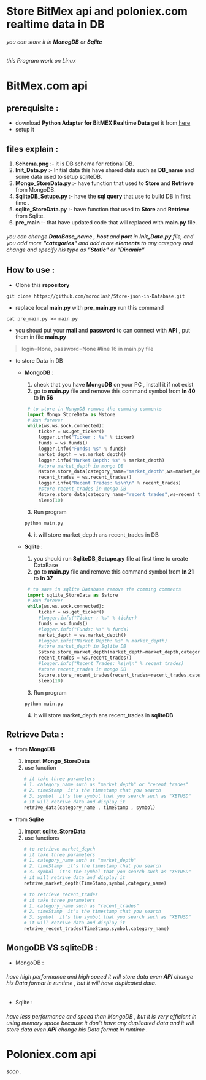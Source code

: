 # Store **BitMex api** and **poloniex.com** realtime data in DB

###### you can store it in **MonogDB** or **Sqlite**

###### this Program work on Linux

# BitMex.com api

## prerequisite :
* download **Python Adapter for BitMEX Realtime Data**
get it from [here](https://github.com/BitMEX/api-connectors/tree/master/official-ws/python)
* setup it


## files explain :
1. **Schema.png** :- it is DB schema for retional DB.
2. **Init_Data.py** :- Initial data this have shared data such as **DB_name** and some data used to setup sqliteDB.
3. **Mongo_StoreData.py** :- have function that used to **Store** and **Retrieve** from MongoDB.
4. **SqliteDB_Setupe.py** :- have the **sql query** that use to build DB in first time .
5. **sqlite_StoreData.py** :- have function that used to **Store** and **Retrieve** from Sqlite.
6. **pre_main** :- that have updated code that will replaced with **main.py** file.


###### you can change **DataBase_name** , **host** and **port** in **Init_Data.py** file, and you add more **"categories"** and add more **elements** to any category and change and specify his type as **"Static"** or **"Dinamic"**

## How to use :
* Clone this **repository**
```
git clone https://github.com/moroclash/Store-json-in-Database.git
```
* replace local **main.py** with **pre_main.py** run this command
```
cat pre_main.py >> main.py
```
* you shoud put your **mail** and **password** to can connect with **API** , put them in file **main.py**
> login=None, password=None               #line 16 in main.py file

* to store Data in DB
  - **MongoDB** :
    1. check that you have **MongoDB** on your PC , install it if not exist
    2. go to **main.py** file and remove this command symbol from **ln 40** to **ln 56**
    ```python
     # to store in MongoDB remove the comming comments
     import Mongo_StoreData as Mstore
     # Run forever
     while(ws.ws.sock.connected):
         ticker = ws.get_ticker()
         logger.info("Ticker : %s" % ticker)
         funds = ws.funds()
         logger.info("Funds: %s" % funds)
         market_depth = ws.market_depth()
         logger.info("Market Depth: %s" % market_depth)
         #store market_depth in mongo DB
         Mstore.store_data(category_name="market_depth",ws=market_depth)
         recent_trades = ws.recent_trades()
         logger.info("Recent Trades: %s\n\n" % recent_trades)
         #store recent_trades in mongo DB
         Mstore.store_data(category_name="recent_trades",ws=recent_trades)
         sleep(10)
    ```
    3. Run program
    ```
    python main.py
    ```
    4. it will store market_depth ans recent_trades in DB

  - **Sqlite** :
    1. you should run **SqliteDB_Setupe.py** file at first time to create DataBase
    2. go to **main.py** file and remove this command symbol from **ln 21** to **ln 37**
    ```python
     # to save in sqlite Database remove the comming comments
     import sqlite_StoreData as Sstore
     # Run forever
     while(ws.ws.sock.connected):
         ticker = ws.get_ticker()
         #logger.info("Ticker : %s" % ticker)
         funds = ws.funds()
         #logger.info("Funds: %s" % funds)
         market_depth = ws.market_depth()
         #logger.info("Market Depth: %s" % market_depth)
         #store market_depth in Sqlite DB
         Sstore.store_market_depth(market_depth=market_depth,category="market_depth")
         recent_trades = ws.recent_trades()
         #logger.info("Recent Trades: %s\n\n" % recent_trades)
         #store recent_trades in mongo DB
         Sstore.store_recent_trades(recent_trades=recent_trades,category="recent_trades")
         sleep(10)
    ```
    3. Run program
    ```
    python main.py
    ```
    4. it will store market_depth ans recent_trades in **sqliteDB**


## Retrieve Data :

* from **MongoDB**
  1. import **Mongo_StoreData**
  2. use function
  ```python
     # it take three parameters
     # 1. category_name such as "market_depth" or "recent_trades"
     # 2. timeStamp  it's the timestamp that you search
     # 3. symbol  it's the symbol that you search such as "XBTUSD"
     # it will retrive data and display it
     retrive_data(category_name , timeStamp , symbol)
  ```

* from **Sqlite**
  1. import **sqlite_StoreData**
  2. use functions
  ```python
     # to retrieve market_depth
     # it take three parameters
     # 1. category_name such as "market_depth"
     # 2. timeStamp  it's the timestamp that you search
     # 3. symbol  it's the symbol that you search such as "XBTUSD"
     # it will retrive data and display it
     retrive_market_depth(TimeStamp,symbol,category_name)

     # to retrieve recent_trades
     # it take three parameters
     # 1. category_name such as "recent_trades"
     # 2. timeStamp  it's the timestamp that you search
     # 3. symbol  it's the symbol that you search such as "XBTUSD"
     # it will retrive data and display it
     retrive_recent_trades(TimeStamp,symbol,category_name)

  ```

## MongoDB VS sqliteDB :
* MongoDB :
###### have high performance and high speed it will store data even **API** change his Data format in runtime , but it will have duplicated data.
* Sqlite :
###### have less performance and speed than MongoDB , but it is very efficient in using memory space because it don't have any duplicated data and it will store data even **API** change his Data format in runtime .




# Poloniex.com api  
###### soon .
